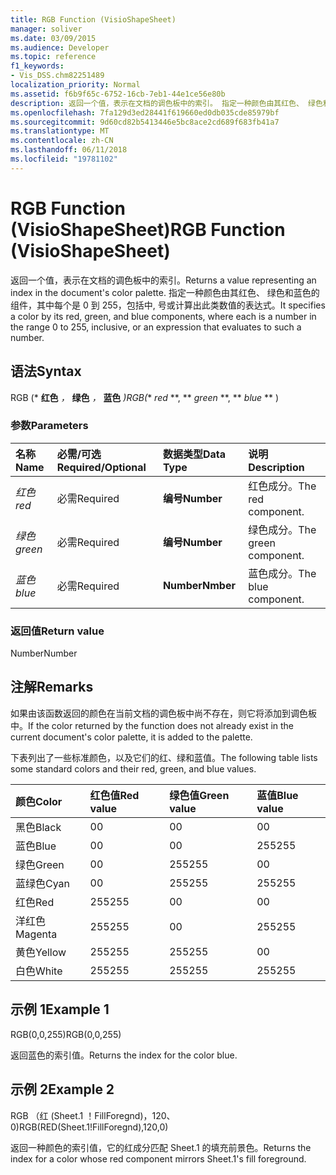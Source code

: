 ```yaml
---
title: RGB Function (VisioShapeSheet)
manager: soliver
ms.date: 03/09/2015
ms.audience: Developer
ms.topic: reference
f1_keywords:
- Vis_DSS.chm82251489
localization_priority: Normal
ms.assetid: f6b9f65c-6752-16cb-7eb1-44e1ce56e80b
description: 返回一个值，表示在文档的调色板中的索引。 指定一种颜色由其红色、 绿色和蓝色的组件，其中每个是 0 到 255，包括中, 号或计算出此类数值的表达式。
ms.openlocfilehash: 7fa129d3ed28441f619660ed0db035cde85979bf
ms.sourcegitcommit: 9d60cd82b5413446e5bc8ace2cd689f683fb41a7
ms.translationtype: MT
ms.contentlocale: zh-CN
ms.lasthandoff: 06/11/2018
ms.locfileid: "19781102"
---
```

# <a name="rgb-function-visioshapesheet"></a><span data-ttu-id="d590c-104">RGB Function (VisioShapeSheet)</span><span class="sxs-lookup"><span data-stu-id="d590c-104">RGB Function (VisioShapeSheet)</span></span>

<span data-ttu-id="d590c-105">返回一个值，表示在文档的调色板中的索引。</span><span class="sxs-lookup"><span data-stu-id="d590c-105">Returns a value representing an index in the document's color palette.</span></span> <span data-ttu-id="d590c-106">指定一种颜色由其红色、 绿色和蓝色的组件，其中每个是 0 到 255，包括中, 号或计算出此类数值的表达式。</span><span class="sxs-lookup"><span data-stu-id="d590c-106">It specifies a color by its red, green, and blue components, where each is a number in the range 0 to 255, inclusive, or an expression that evaluates to such a number.</span></span> 
  
## <a name="syntax"></a><span data-ttu-id="d590c-107">语法</span><span class="sxs-lookup"><span data-stu-id="d590c-107">Syntax</span></span>

<span data-ttu-id="d590c-108">RGB (* **红色** *，* **绿色** *，* **蓝色** *)</span><span class="sxs-lookup"><span data-stu-id="d590c-108">RGB(** *red* **, ** *green* **, ** *blue* ** )</span></span> 
  
### <a name="parameters"></a><span data-ttu-id="d590c-109">参数</span><span class="sxs-lookup"><span data-stu-id="d590c-109">Parameters</span></span>

|<span data-ttu-id="d590c-110">**名称**</span><span class="sxs-lookup"><span data-stu-id="d590c-110">**Name**</span></span>|<span data-ttu-id="d590c-111">**必需/可选**</span><span class="sxs-lookup"><span data-stu-id="d590c-111">**Required/Optional**</span></span>|<span data-ttu-id="d590c-112">**数据类型**</span><span class="sxs-lookup"><span data-stu-id="d590c-112">**Data Type**</span></span>|<span data-ttu-id="d590c-113">**说明**</span><span class="sxs-lookup"><span data-stu-id="d590c-113">**Description**</span></span>|
|:-----|:-----|:-----|:-----|
| <span data-ttu-id="d590c-114">_红色_</span><span class="sxs-lookup"><span data-stu-id="d590c-114">_red_</span></span> <br/> |<span data-ttu-id="d590c-115">必需</span><span class="sxs-lookup"><span data-stu-id="d590c-115">Required</span></span>  <br/> |<span data-ttu-id="d590c-116">**编号**</span><span class="sxs-lookup"><span data-stu-id="d590c-116">**Number**</span></span> <br/> |<span data-ttu-id="d590c-117">红色成分。</span><span class="sxs-lookup"><span data-stu-id="d590c-117">The red component.</span></span>  <br/> |
| <span data-ttu-id="d590c-118">_绿色_</span><span class="sxs-lookup"><span data-stu-id="d590c-118">_green_</span></span> <br/> |<span data-ttu-id="d590c-119">必需</span><span class="sxs-lookup"><span data-stu-id="d590c-119">Required</span></span>  <br/> |<span data-ttu-id="d590c-120">**编号**</span><span class="sxs-lookup"><span data-stu-id="d590c-120">**Number**</span></span> <br/> |<span data-ttu-id="d590c-121">绿色成分。</span><span class="sxs-lookup"><span data-stu-id="d590c-121">The green component.</span></span>  <br/> |
| <span data-ttu-id="d590c-122">_蓝色_</span><span class="sxs-lookup"><span data-stu-id="d590c-122">_blue_</span></span> <br/> |<span data-ttu-id="d590c-123">必需</span><span class="sxs-lookup"><span data-stu-id="d590c-123">Required</span></span>  <br/> |<span data-ttu-id="d590c-124">**Number**</span><span class="sxs-lookup"><span data-stu-id="d590c-124">**Nmber**</span></span> <br/> |<span data-ttu-id="d590c-125">蓝色成分。</span><span class="sxs-lookup"><span data-stu-id="d590c-125">The blue component.</span></span>  <br/> |
   
### <a name="return-value"></a><span data-ttu-id="d590c-126">返回值</span><span class="sxs-lookup"><span data-stu-id="d590c-126">Return value</span></span>

<span data-ttu-id="d590c-127">Number</span><span class="sxs-lookup"><span data-stu-id="d590c-127">Number</span></span>
  
## <a name="remarks"></a><span data-ttu-id="d590c-128">注解</span><span class="sxs-lookup"><span data-stu-id="d590c-128">Remarks</span></span>

<span data-ttu-id="d590c-129">如果由该函数返回的颜色在当前文档的调色板中尚不存在，则它将添加到调色板中。</span><span class="sxs-lookup"><span data-stu-id="d590c-129">If the color returned by the function does not already exist in the current document's color palette, it is added to the palette.</span></span>
  
<span data-ttu-id="d590c-130">下表列出了一些标准颜色，以及它们的红、绿和蓝值。</span><span class="sxs-lookup"><span data-stu-id="d590c-130">The following table lists some standard colors and their red, green, and blue values.</span></span>
  
|<span data-ttu-id="d590c-131">**颜色**</span><span class="sxs-lookup"><span data-stu-id="d590c-131">**Color**</span></span>|<span data-ttu-id="d590c-132">**红色值**</span><span class="sxs-lookup"><span data-stu-id="d590c-132">**Red value**</span></span>|<span data-ttu-id="d590c-133">**绿色值**</span><span class="sxs-lookup"><span data-stu-id="d590c-133">**Green value**</span></span>|<span data-ttu-id="d590c-134">**蓝值**</span><span class="sxs-lookup"><span data-stu-id="d590c-134">**Blue value**</span></span>|
|:-----|:-----|:-----|:-----|
|<span data-ttu-id="d590c-135">黑色</span><span class="sxs-lookup"><span data-stu-id="d590c-135">Black</span></span>  <br/> |<span data-ttu-id="d590c-136">0</span><span class="sxs-lookup"><span data-stu-id="d590c-136">0</span></span>  <br/> |<span data-ttu-id="d590c-137">0</span><span class="sxs-lookup"><span data-stu-id="d590c-137">0</span></span>  <br/> |<span data-ttu-id="d590c-138">0</span><span class="sxs-lookup"><span data-stu-id="d590c-138">0</span></span>  <br/> |
|<span data-ttu-id="d590c-139">蓝色</span><span class="sxs-lookup"><span data-stu-id="d590c-139">Blue</span></span>  <br/> |<span data-ttu-id="d590c-140">0</span><span class="sxs-lookup"><span data-stu-id="d590c-140">0</span></span>  <br/> |<span data-ttu-id="d590c-141">0</span><span class="sxs-lookup"><span data-stu-id="d590c-141">0</span></span>  <br/> |<span data-ttu-id="d590c-142">255</span><span class="sxs-lookup"><span data-stu-id="d590c-142">255</span></span>  <br/> |
|<span data-ttu-id="d590c-143">绿色</span><span class="sxs-lookup"><span data-stu-id="d590c-143">Green</span></span>  <br/> |<span data-ttu-id="d590c-144">0</span><span class="sxs-lookup"><span data-stu-id="d590c-144">0</span></span>  <br/> |<span data-ttu-id="d590c-145">255</span><span class="sxs-lookup"><span data-stu-id="d590c-145">255</span></span>  <br/> |<span data-ttu-id="d590c-146">0</span><span class="sxs-lookup"><span data-stu-id="d590c-146">0</span></span>  <br/> |
|<span data-ttu-id="d590c-147">蓝绿色</span><span class="sxs-lookup"><span data-stu-id="d590c-147">Cyan</span></span>  <br/> |<span data-ttu-id="d590c-148">0</span><span class="sxs-lookup"><span data-stu-id="d590c-148">0</span></span>  <br/> |<span data-ttu-id="d590c-149">255</span><span class="sxs-lookup"><span data-stu-id="d590c-149">255</span></span>  <br/> |<span data-ttu-id="d590c-150">255</span><span class="sxs-lookup"><span data-stu-id="d590c-150">255</span></span>  <br/> |
|<span data-ttu-id="d590c-151">红色</span><span class="sxs-lookup"><span data-stu-id="d590c-151">Red</span></span>  <br/> |<span data-ttu-id="d590c-152">255</span><span class="sxs-lookup"><span data-stu-id="d590c-152">255</span></span>  <br/> |<span data-ttu-id="d590c-153">0</span><span class="sxs-lookup"><span data-stu-id="d590c-153">0</span></span>  <br/> |<span data-ttu-id="d590c-154">0</span><span class="sxs-lookup"><span data-stu-id="d590c-154">0</span></span>  <br/> |
|<span data-ttu-id="d590c-155">洋红色</span><span class="sxs-lookup"><span data-stu-id="d590c-155">Magenta</span></span>  <br/> |<span data-ttu-id="d590c-156">255</span><span class="sxs-lookup"><span data-stu-id="d590c-156">255</span></span>  <br/> |<span data-ttu-id="d590c-157">0</span><span class="sxs-lookup"><span data-stu-id="d590c-157">0</span></span>  <br/> |<span data-ttu-id="d590c-158">255</span><span class="sxs-lookup"><span data-stu-id="d590c-158">255</span></span>  <br/> |
|<span data-ttu-id="d590c-159">黄色</span><span class="sxs-lookup"><span data-stu-id="d590c-159">Yellow</span></span>  <br/> |<span data-ttu-id="d590c-160">255</span><span class="sxs-lookup"><span data-stu-id="d590c-160">255</span></span>  <br/> |<span data-ttu-id="d590c-161">255</span><span class="sxs-lookup"><span data-stu-id="d590c-161">255</span></span>  <br/> |<span data-ttu-id="d590c-162">0</span><span class="sxs-lookup"><span data-stu-id="d590c-162">0</span></span>  <br/> |
|<span data-ttu-id="d590c-163">白色</span><span class="sxs-lookup"><span data-stu-id="d590c-163">White</span></span>  <br/> |<span data-ttu-id="d590c-164">255</span><span class="sxs-lookup"><span data-stu-id="d590c-164">255</span></span>  <br/> |<span data-ttu-id="d590c-165">255</span><span class="sxs-lookup"><span data-stu-id="d590c-165">255</span></span>  <br/> |<span data-ttu-id="d590c-166">255</span><span class="sxs-lookup"><span data-stu-id="d590c-166">255</span></span>  <br/> |
   
## <a name="example-1"></a><span data-ttu-id="d590c-167">示例 1</span><span class="sxs-lookup"><span data-stu-id="d590c-167">Example 1</span></span>

<span data-ttu-id="d590c-168">RGB(0,0,255)</span><span class="sxs-lookup"><span data-stu-id="d590c-168">RGB(0,0,255)</span></span>
  
<span data-ttu-id="d590c-169">返回蓝色的索引值。</span><span class="sxs-lookup"><span data-stu-id="d590c-169">Returns the index for the color blue.</span></span>
  
## <a name="example-2"></a><span data-ttu-id="d590c-170">示例 2</span><span class="sxs-lookup"><span data-stu-id="d590c-170">Example 2</span></span>

<span data-ttu-id="d590c-171">RGB （红 (Sheet.1 ！FillForegnd)，120、 0)</span><span class="sxs-lookup"><span data-stu-id="d590c-171">RGB(RED(Sheet.1!FillForegnd),120,0)</span></span>
  
<span data-ttu-id="d590c-172">返回一种颜色的索引值，它的红成分匹配 Sheet.1 的填充前景色。</span><span class="sxs-lookup"><span data-stu-id="d590c-172">Returns the index for a color whose red component mirrors Sheet.1's fill foreground.</span></span>
  


